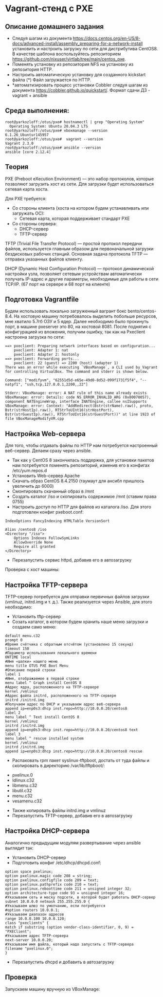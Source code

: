 # Vagrant-стенд c PXE
## Описание домашнего задания
- Следуя шагам из документа https://docs.centos.org/en-US/8-docs/advanced-install/assembly_preparing-for-a-network-install установить и настроить загрузку по сети для дистрибутива CentOS8. В качестве шаблона воспользуйтесь репозиторием https://github.com/nixuser/virtlab/tree/main/centos_pxe.
- Поменять установку из репозитория NFS на установку из репозитория HTTP.
- Настроить автоматическую установку для созданного kickstart файла (*) Файл загружается по HTTP.
- *автоматизировать процесс установки Cobbler cледуя шагам из документа https://cobbler.github.io/quickstart/.
Формат сдачи ДЗ - vagrant + ansible
## Среда выполнения:
```
root@yarkozloff:/otus/pxe# hostnamectl | grep "Operating System"
  Operating System: Ubuntu 20.04.3 LTS
root@yarkozloff:/otus/pxe# vboxmanage --version
6.1.26_Ubuntur145957
root@yarkozloff:/otus/pxe#  vagrant --version
Vagrant 2.3.0
root@yarkozloff:/otus/pxe# ansible --version
ansible [core 2.12.4]
```
## Теория
PXE (Preboot eXecution Environment) — это набор протоколов, которые позволяют загрузить хост из сети. Для загрузки будет использоваться сетевая карта хоста.

Для PXE требуется:
- Со стороны клиента (хоста на котором будем устанавливать или загружать ОС):
  * Cетевая карта, которая поддерживает стандарт PXE
- Со стороны сервера:
  * DHCP-сервер
  * TFTP-сервер
  
TFTP (Trivial File Transfer Protocol) — простой протокол передачи файлов, используется главным образом для первоначальной загрузки бездисковых рабочих станций. Основная задача протокола TFTP — отправка указанных файлов клиенту.

DHCP (Dynamic Host Configuration Protocol) — протокол динамической настройки узла, позволяет сетевым устройствам автоматически получать IP-адрес и другие параметры, необходимые для работы в сети TCP/IP. (67 порт на сервере и 68 порт на клиенте)

## Подготовка Vagrantfile
Будем использовать локально загруженный вагрант бокс bento/centos-8.4. На хостовую машину потребовалось выделить побольше ресурсов, мне хватило 5.7гб ОЗУ и 5 ядер. Далее необходимо было прокинуть порт, в машине pxeserver это 80, на хостовой 8081. После поднятия с конфигурацией из вложения, получим ошибку, так как на Pxeclient настроена загрузка по сети:
```
==> pxeclient: Preparing network interfaces based on configuration...
    pxeclient: Adapter 1: nat
    pxeclient: Adapter 2: hostonly
==> pxeclient: Forwarding ports...
    pxeclient: 22 (guest) => 2200 (host) (adapter 1)
There was an error while executing `VBoxManage`, a CLI used by Vagrant
for controlling VirtualBox. The command and stderr is shown below.

Command: ["modifyvm", "62551d5d-e65e-49d0-8d52-099f1731f5f4", "--natpf1", "ssh,tcp,127.0.0.1,2200,,22"]

Stderr: VBoxManage: error: A NAT rule of this name already exists
VBoxManage: error: Details: code NS_ERROR_INVALID_ARG (0x80070057), component NATEngineWrap, interface INATEngine, callee nsISupports
VBoxManage: error: Context: "AddRedirect(Bstr(strName).raw(), proto, Bstr(strHostIp).raw(), RTStrToUInt16(strHostPort), Bstr(strGuestIp).raw(), RTStrToUInt16(strGuestPort))" at line 1923 of file VBoxManageModifyVM.cpp
```
## Настройка Web-сервера
Для того, чтобы отдавать файлы по HTTP нам потребуется настроенный веб-сервер. Делаем сразу через ansible. 
- Так как у CentOS 8 закончилась поддержка, для установки пакетов нам потребуется поменять репозиторий, изменив его в конфигах /etc/yum.repos.d
- Установить Web-сервер Apache
- Скачать образ CentOS 8.4.2150 (таумаут для ансибл пришлось увеличить до 6000)
- Смонтировать скачанный образ в /mnt
- Создать каталог /iso и скопировать содержимое /mnt (ставим права 0755)
- Настроить доступ по HTTP для файлов из каталога /iso. Для этого подготовлен конфиг pxeboot.conf:
```
IndexOptions FancyIndexing HTMLTable VersionSort

Alias /centos8 /iso
<Directory "/iso">
    Options Indexes FollowSymLinks
    AllowOverride None
    Require all granted
</Directory>
```
- Перезапустить сервис httpd, добавив его в автозагрузку

Проверка с хост машины:


## Настройка TFTP-сервера
TFTP-сервер потребуется для отправки первичных файлов загрузки (vmlinuz, initrd.img и т. д.). Также реализуется через Ansible, для этого необходимо:
- Установить tftp-сервер
- Созать каталог, в котором будем хранить наше меню загрузки и создаем само меню:
```
default menu.c32
prompt 0
#Время счётчика с обратным отсчётом (установлено 15 секунд)
timeout 150
#Параметр использования локального времени
ONTIME local
#Имя «шапки» нашего меню
menu title OTUS PXE Boot Menu
#Описание первой строки
label 1
#Имя, отображаемое в первой строке
menu label ^ Graph install CentOS 8
#Адрес ядра, расположенного на TFTP-сервере
kernel /vmlinuz
#Адрес файла initrd, расположенного на TFTP-сервере
initrd /initrd.img
#Получаем адрес по DHCP и указываем адрес веб-сервера
append ip=enp0s3:dhcp inst.repo=http://10.0.0.20/centos8
label 2
menu label ^ Text install CentOS 8
kernel /vmlinuz
initrd /initrd.img
append ip=enp0s3:dhcp inst.repo=http://10.0.0.20/centos8 text
label 3
menu label ^ rescue installed system
kernel /vmlinuz
initrd /initrd.img
append ip=enp0s3:dhcp inst.repo=http://10.0.0.20/centos8 rescue
```
- Распаковать rpm пакет syslinux-tftpboot, достать от туда файлы и скопировать в директорию /var/lib/tftpboot/:
* pxelinux.0
* ldlinux.c32
* libmenu.c32
* libutil.c32
* menu.c32
* vesamenu.c32
- Также копировать файлы initrd.img и vmlinuz
- Перезапустить TFTP-сервер, добавив его в автозагрузку

## Настройка DHCP-сервера
Аналогично предыдущим модулям развертывание через ansible выглядит так:
- Установить DHCP-сервер
- Подготовить конфиг /etc/dhcp/dhcpd.conf:
```
option space pxelinux;
option pxelinux.magic code 208 = string;
option pxelinux.configfile code 209 = text;
option pxelinux.pathprefix code 210 = text;
option pxelinux.reboottime code 211 = unsigned integer 32;
option architecture-type code 93 = unsigned integer 16;
#Указываем сеть и маску подсети, в которой будет работать DHCP-сервер
subnet 10.0.0.0 netmask 255.255.255.0 {
#Указываем шлюз по умолчанию, если потребуется
#option routers 10.0.0.1;
#Указываем диапазон адресов
range 10.0.0.100 10.0.0.120;
class "pxeclients" {
match if substring (option vendor-class-identifier, 0, 9) =
"PXEClient";
#Указываем адрес TFTP-сервера
next-server 10.0.0.20;
#Указываем имя файла, который надо запустить с TFTP-сервера
filename "pxelinux.0";
}
```
- Перезапустить dhcpd и добавить в автозагрузку

## Проверка
Запускаем машину вручную из VBoxManage:
